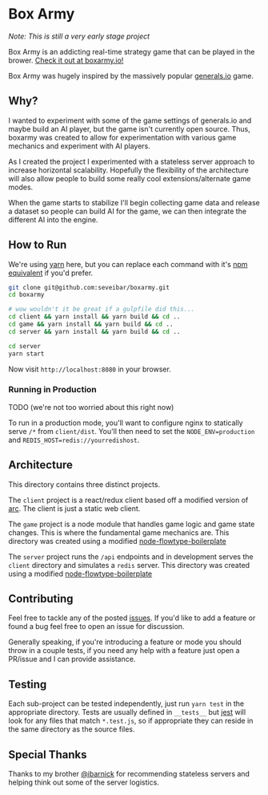 # Box Army

*Note: This is still a very early stage project*

Box Army is an addicting real-time strategy game that can be played in the brower. [Check it out at boxarmy.io!](http://boxarmy.io)

Box Army was hugely inspired by the massively popular [generals.io](http://generals.io) game.

## Why?

I wanted to experiment with some of the game settings of generals.io and maybe build an AI player, but the game isn't currently open source. Thus, boxarmy was created to allow for experimentation with various game mechanics and experiment with AI players.

As I created the project I experimented with a stateless server approach to increase horizontal scalability. Hopefully the flexibility of the architecture will also allow people to build some really cool extensions/alternate game modes.

When the game starts to stabilize I'll begin collecting game data and release a dataset so people can build AI for the game, we can then integrate the different AI into the engine.

## How to Run

We're using [yarn](https://yarnpkg.com/) here, but you can replace each command with it's [npm equivalent](https://yarnpkg.com/en/docs/migrating-from-npm) if you'd prefer.

```bash
git clone git@github.com:seveibar/boxarmy.git
cd boxarmy

# wow wouldn't it be great if a gulpfile did this...
cd client && yarn install && yarn build && cd ..
cd game && yarn install && yarn build && cd ..
cd server && yarn install && yarn build && cd ..

cd server
yarn start
```

Now visit `http://localhost:8080` in your browser.

### Running in Production

TODO (we're not too worried about this right now)

To run in a production mode, you'll want to configure nginx to statically serve `/*` from `client/dist`. You'll then need to set the `NODE_ENV=production` and `REDIS_HOST=redis://yourredishost`.

## Architecture

This directory contains three distinct projects.

The `client` project is a react/redux client based off a modified version of [arc](https://github.com/diegohaz/arc). The client is just a static web client.

The `game` project is a node module that handles game logic and game state changes. This is where the fundamental game mechanics are. This directory was created using a modified [node-flowtype-boilerplate](https://github.com/jsynowiec/node-flowtype-boilerplate)

The `server` project runs the `/api` endpoints and in development serves the `client` directory and simulates a `redis` server. This directory was created using a modified [node-flowtype-boilerplate](https://github.com/jsynowiec/node-flowtype-boilerplate)

## Contributing

Feel free to tackle any of the posted [issues](https://github.com/seveibar/boxarmy/issues). If you'd like to add a feature or found a bug feel free to open an issue for discussion.

Generally speaking, if you're introducing a feature or mode you should throw in a couple tests, if you need any help with a feature just open a PR/issue and I can provide assistance.

## Testing

Each sub-project can be tested independently, just run `yarn test` in the appropriate directory. Tests are usually defined in `__tests__` but [jest](https://facebook.github.io/jest/) will look for any files that match `*.test.js`, so if appropriate they can reside in the same directory as the source files.

## Special Thanks

Thanks to my brother [@ibarnick](https://github.com/ibarnick) for recommending stateless servers and helping think out some of the server logistics.
